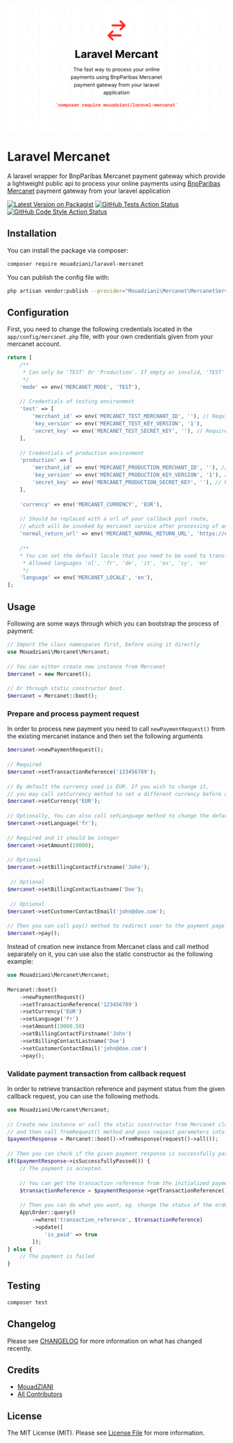 <p align="center" style="margin-top: 2rem; margin-bottom: 2rem;">
    <img src="/art/banner.png" alt="Logo Laravel Mercanet"/>
</p>

# Laravel Mercanet

A laravel wrapper for BnpParibas Mercanet payment gateway which provide a lightweight public api to process your online payments using [BnpParibas Mercanet](https://mabanquepro.bnpparibas/fr/notre-offre-pro/comptes-cartes-et-services/solutions-d-encaissement/encaissement-internet-et-mobile/offre-e-commerce-mercanet) payment gateway from your laravel application

[![Latest Version on Packagist](https://img.shields.io/packagist/v/mouadziani/laravel-mercanet.svg?style=flat-square)](https://packagist.org/packages/mouadziani/laravel-mercanet)
[![GitHub Tests Action Status](https://img.shields.io/github/workflow/status/mouadziani/laravel-mercanet/run-tests?label=tests)](https://github.com/mouadziani/laravel-mercanet/actions?query=workflow%3Arun-tests+branch%3Amain)
[![GitHub Code Style Action Status](https://img.shields.io/github/workflow/status/mouadziani/laravel-mercanet/Check%20&%20fix%20styling?label=code%20style)](https://github.com/mouadziani/laravel-mercanet/actions?query=workflow%3A"Check+%26+fix+styling"+branch%3Amain)


## Installation

You can install the package via composer:

```bash
composer require mouadziani/laravel-mercanet
```

You can publish the config file with:
```bash
php artisan vendor:publish --provider="Mouadziani\Mercanet\MercanetServiceProvider" --tag="laravel-mercanet-config"
```

## Configuration
First, you need to change the following credentials located in the ```app/config/mercanet.php``` file, with your own credentials given from your mercanet account.

```php
return [
    /**
     * Can only be 'TEST' Or 'Production'. If empty or invalid, 'TEST' will be used.
     */
    'mode' => env('MERCANET_MODE', 'TEST'),

    // Credentials of testing environment
    'test' => [
        'merchant_id' => env('MERCANET_TEST_MERCHANT_ID', ''), // Required
        'key_version' => env('MERCANET_TEST_KEY_VERSION', '1'),
        'secret_key' => env('MERCANET_TEST_SECRET_KEY', ''), // Required
    ],

    // Credentials of production environment
    'production' => [
        'merchant_id' => env('MERCANET_PRODUCTION_MERCHANT_ID', ''), // Required
        'key_version' => env('MERCANET_PRODUCTION_KEY_VERSION', '1'), // Required
        'secret_key' => env('MERCANET_PRODUCTION_SECRET_KEY', ''), // Required
    ],

    'currency' => env('MERCANET_CURRENCY', 'EUR'),

    // Should be replaced with a url of your callback post route,
    // which will be invoked by mercanet service after processing of any payment.
    'normal_return_url' => env('MERCANET_NORMAL_RETURN_URL', 'https://example.com/payments/callback'),

    /**
    * You can set the default locale that you need to be used to translate the mercanet payment page
     * Allowed languages 'nl', 'fr', 'de', 'it', 'es', 'cy', 'en'
     */
    'language' => env('MERCANET_LOCALE', 'en'),
];
```

## Usage
Following are some ways through which you can bootstrap the process of payment:

```php
// Import the class namespaces first, before using it directly
use Mouadziani\Mercanet\Mercanet;

// You can either create new instance from Mercanet
$mercanet = new Mercanet();

// Or through static constructor boot.
$mercanet = Mercanet::boot();
```

### Prepare and process payment request
In order to process new payment you need to call ``` newPaymentRequest() ``` from the existing mercanet instance and then set the following arguments 
```php
$mercanet->newPaymentRequest();

// Required
$mercanet->setTransactionReference('123456789'); 

// By default the currency used is EUR. If you wish to change it,
// you may call setCurrency method to set a different currency before calling pay() method
$mercanet->setCurrency('EUR');

// Optionally, You can also call setLanguage method to change the default locale of payment page
$mercanet->setLanguage('fr');

// Required and it should be integer
$mercanet->setAmount(19000);

// Optional
$mercanet->setBillingContactFirstname('John');

 // Optional
$mercanet->setBillingContactLastname('Doe');

 // Optional
$mercanet->setCustomerContactEmail('john@doe.com');

// Then you can call pay() method to redirect user to the payment page of mercanet website.
$mercanet->pay();
```
Instead of creation new instance from Mercanet class and call method separately on it, you can use also the static constructor as the following example:

```php
use Mouadziani\Mercanet\Mercanet;

Mercanet::boot()
    ->newPaymentRequest()
    ->setTransactionReference('123456789')
    ->setCurrency('EUR')
    ->setLanguage('fr')
    ->setAmount(19000.50)
    ->setBillingContactFirstname('John')
    ->setBillingContactLastname('Doe')
    ->setCustomerContactEmail('john@doe.com')
    ->pay();
```

### Validate payment transaction from callback request

In order to retrieve transaction reference and payment status from the given callback request, you can use the following methods.

```php
use Mouadziani\Mercanet\Mercanet;

// Create new instance or call the static constructor from Mercanet class 
// and then call fromRequest() method and pass request parameters into it. 
$paymentResponse = Mercanet::boot()->fromResponse(request()->all());

// Then you can check if the given payment response is successfully passed by calling isSuccessfullyPassed() method
if($paymentResponse->isSuccessfullyPassed()) {
    // The payment is accepted.
    
    // You can get the transaction reference from the initialized payment request object
    $transactionReference = $paymentResponse->getTransactionReference();
    
    // Then you can do what you want, eg. change the status of the order related to the transaction reference, or mark it as paid...
    App\Order::query()
        ->where('transaction_reference', $transactionReference)
        ->update([
            'is_paid' => true
        ]);
} else {
    // The payment is failed 
}
```

## Testing

```bash
composer test
```

## Changelog

Please see [CHANGELOG](CHANGELOG.md) for more information on what has changed recently.

## Credits

- [MouadZIANI](https://github.com/mouadziani)
- [All Contributors](../../contributors)


## License

The MIT License (MIT). Please see [License File](LICENSE.md) for more information.
